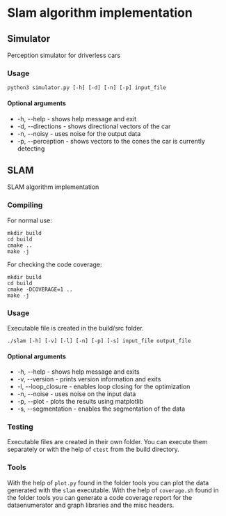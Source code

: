 # Slam algorithm implementation

## Simulator
Perception simulator for driverless cars

### Usage

```
python3 simulator.py [-h] [-d] [-n] [-p] input_file
```

#### Optional arguments
- -h, --help        - shows help message and exit
- -d, --directions  - shows directional vectors of the car
- -n, --noisy       - uses noise for the output data
- -p, --perception  - shows vectors to the cones the car is currently detecting

## SLAM
SLAM algorithm implementation

### Compiling
For normal use:

```
mkdir build
cd build
cmake ..
make -j
```

For checking the code coverage:

```
mkdir build
cd build
cmake -DCOVERAGE=1 ..
make -j
```

### Usage
Executable file is created in the build/src folder.

```
./slam [-h] [-v] [-l] [-n] [-p] [-s] input_file output_file
```

#### Optional arguments
- -h, --help          - shows help message and exits
- -v, --version       - prints version information and exits
- -l, --loop_closure  - enables loop closing for the optimization
- -n, --noise         - uses noise on the input data
- -p, --plot          - plots the results using matplotlib
- -s, --segmentation  - enables the segmentation of the data

### Testing
Executable files are created in their own folder. You can execute them separately or with the help of ```ctest``` from the build directory.

### Tools
With the help of ```plot.py``` found in the folder tools you can plot the data generated with the ```slam``` executable.
With the help of ```coverage.sh``` found in the folder tools you can generate a code coverage report for the dataenumerator and graph libraries and the misc headers.
